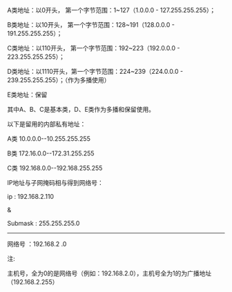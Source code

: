 A类地址：以0开头，   第一个字节范围：1~127（1.0.0.0 - 127.255.255.255）；

B类地址：以10开头，  第一个字节范围：128~191（128.0.0.0 - 191.255.255.255）；

C类地址：以110开头， 第一个字节范围：192~223（192.0.0.0 - 223.255.255.255）；

D类地址：以1110开头，第一个字节范围：224~239（224.0.0.0 - 239.255.255.255）；（作为多播使用）

E类地址：保留


其中A、B、C是基本类，D、E类作为多播和保留使用。

以下是留用的内部私有地址：

A类 10.0.0.0--10.255.255.255

B类 172.16.0.0--172.31.255.255

C类 192.168.0.0--192.168.255.255


IP地址与子网掩码相与得到网络号：

ip       : 192.168.2.110

&

Submask : 255.255.255.0

----------------------------

网络号   ：192.168.2  .0


注:

主机号，全为0的是网络号（例如：192.168.2.0），主机号全为1的为广播地址（192.168.2.255）